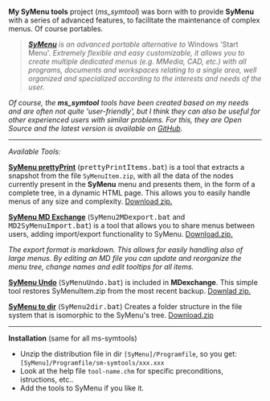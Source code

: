 **My SyMenu tools**  project (*ms_symtool*) was born with to provide **SyMenu** with a series of advanced features, to facilitate the maintenance of complex menus. Of course portables.

>  *[**SyMenu**](https://www.ugmfree.it "SyMenu Home") is an advanced portable alternative to* Windows 'Start Menu'. *Extremely flexible and easy    customizable, it allows you to create multiple dedicated menus (e.g. MMedia, CAD, etc.) with all programs, documents and workspaces relating to a single  area, well organized and specialized according to the interests and needs of the user.*

*Of course, the **ms_symtool** tools have been created based on my needs and are often not quite 'user-friendly', but I think they can also be useful for other experienced users with similar problems. For this, they are Open Source and the latest version is available on [GitHub](https://github.com/msillano/ms_symtools "Public repository").*

-------------------------------
*Available Tools:*

[**SyMenu prettyPrint**](https://github.com/msillano/ms_symtools/tree/main/PrettyPrintItems  "GitHub") (<tt>prettyPrintItems.bat</tt>) is a tool that extracts a snapshot from the file <code>SyMenuItem.zip</code>, with all the data of the nodes currently present in the **SyMenu** menu and presents them, in the form of a complete tree, in a dynamic HTML page. This allows you to easily handle menus of any size and complexity. [Download zip.](https://github.com/msillano/ms_symtools/blob/main/SyMenu.prettyPrint.2.2.1.zip?raw=true  "Download from GitHub")

[**SyMenu MD Exchange**](https://github.com/msillano/ms_symtools/tree/main/MDexchange  "GitHub") (<tt>SyMenu2MDexport.bat</tt> and <tt>MD2SyMenuImport.bat</tt>) is a tool that allows you to share menus between users, adding import/export functionality to SyMenu. [Download.zip.](https://github.com/msillano/ms_symtools/blob/main/MDExchange2.1.zip?raw=true  "Download from GitHub")

*The export format is markdown. This allows for easily handling also of large menus. By editing an *MD* file you can update and reorganize the menu tree, change names and edit tooltips for all items.* 

[**SyMenu Undo**](https://github.com/msillano/ms_symtools/tree/main/MDexchange  "GitHub") (<tt>SyMenuUndo.bat</tt>) is included in **MDexchange**. This simple tool restores SyMenuItem.zip from the most recent backup. [Downlad zip.](https://github.com/msillano/ms_symtools/blob/main/MDExchange2.1.zip?raw=true  "Download from GitHub")


[**SyMenu to dir**](https://github.com/msillano/ms_symtools/tree/main/SyMenu%20to%20dir "GitHub") (<tt>SyMenu2dir.bat</tt>) Creates a folder structure in the file system that is isomorphic to the SyMenu's tree. [Download.zip](https://github.com/msillano/ms_symtools/blob/main/SyMenu.toDir.2.1.zip?raw=true "Download from GitHub") 

--------------------------------------
**Installation** (same for all ms-symtools)

 - Unzip the distribution file in dir <code>[SyMenu]/Programfile</code>, so you get: <code>[SyMenu]/Programfile/sm-symtools/xxx.xxx</code>
 - Look at the help file <code>tool-name.chm</code> for specific preconditions,  istructions, etc..  
 - Add the tools to SyMenu if you like it.
